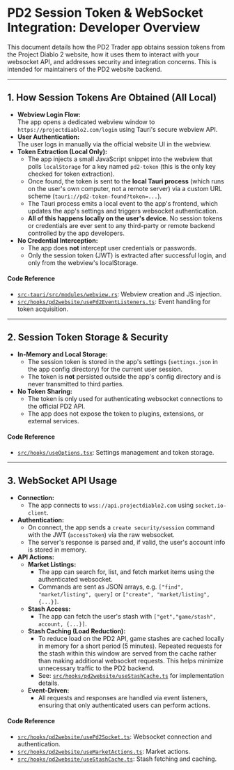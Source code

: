 # PD2 Session Token & WebSocket Integration: Developer Overview

This document details how the PD2 Trader app obtains session tokens from the Project Diablo 2 website, how it uses them to interact with your websocket API, and addresses security and integration concerns. This is intended for maintainers of the PD2 website backend.

---

## 1. How Session Tokens Are Obtained (All Local)

- **Webview Login Flow:**  
  The app opens a dedicated webview window to `https://projectdiablo2.com/login` using Tauri's secure webview API.
- **User Authentication:**  
  The user logs in manually via the official website UI in the webview.
- **Token Extraction (Local Only):**  
  - The app injects a small JavaScript snippet into the webview that polls `localStorage` for a key named `pd2-token` (this is the only key checked for token extraction).
  - Once found, the token is sent to the **local Tauri process** (which runs on the user's own computer, not a remote server) via a custom URL scheme (`tauri://pd2-token-found?token=...`).
  - The Tauri process emits a local event to the app's frontend, which updates the app's settings and triggers websocket authentication.
  - **All of this happens locally on the user's device.** No session tokens or credentials are ever sent to any third-party or remote backend controlled by the app developers.
- **No Credential Interception:**  
  - The app does **not** intercept user credentials or passwords.
  - Only the session token (JWT) is extracted after successful login, and only from the webview's localStorage.

#### Code Reference
- [`src-tauri/src/modules/webview.rs`](https://github.com/errolgr/pd2-trade/blob/feat_list_item_and_get_listings/src-tauri/src/modules/webview.rs): Webview creation and JS injection.
- [`src/hooks/pd2website/usePd2EventListeners.ts`](https://github.com/errolgr/pd2-trade/blob/feat_list_item_and_get_listings/src/hooks/pd2website/usePd2EventListeners.ts): Event handling for token acquisition.

---

## 2. Session Token Storage & Security

- **In-Memory and Local Storage:**  
  - The session token is stored in the app's settings (`settings.json` in the app config directory) for the current user session.
  - The token is **not** persisted outside the app's config directory and is never transmitted to third parties.
- **No Token Sharing:**  
  - The token is only used for authenticating websocket connections to the official PD2 API.
  - The app does not expose the token to plugins, extensions, or external services.
  
#### Code Reference
- [`src/hooks/useOptions.tsx`](https://github.com/errolgr/pd2-trade/blob/feat_list_item_and_get_listings/src/hooks/useOptions.tsx): Settings management and token storage.

---

## 3. WebSocket API Usage

- **Connection:**  
  - The app connects to `wss://api.projectdiablo2.com` using `socket.io-client`.
- **Authentication:**  
  - On connect, the app sends a `create security/session` command with the JWT (`accessToken`) via the raw websocket.
  - The server's response is parsed and, if valid, the user's account info is stored in memory.
- **API Actions:**  
  - **Market Listings:**  
    - The app can search for, list, and fetch market items using the authenticated websocket.
    - Commands are sent as JSON arrays, e.g. `["find", "market/listing", query]` or `["create", "market/listing", {...}]`.
  - **Stash Access:**  
    - The app can fetch the user's stash with `["get","game/stash", account, {...}]`.
  - **Stash Caching (Load Reduction):**  
    - To reduce load on the PD2 API, game stashes are cached locally in memory for a short period (5 minutes). Repeated requests for the stash within this window are served from the cache rather than making additional websocket requests. This helps minimize unnecessary traffic to the PD2 backend.
    - See: [`src/hooks/pd2website/useStashCache.ts`](https://github.com/errolgr/pd2-trade/blob/feat_list_item_and_get_listings/src/hooks/pd2website/useStashCache.ts) for implementation details.
  - **Event-Driven:**  
    - All requests and responses are handled via event listeners, ensuring that only authenticated users can perform actions.

#### Code Reference
- [`src/hooks/pd2website/usePd2Socket.ts`](https://github.com/errolgr/pd2-trade/blob/feat_list_item_and_get_listings/src/hooks/pd2website/usePd2Socket.ts): Websocket connection and authentication.
- [`src/hooks/pd2website/useMarketActions.ts`](https://github.com/errolgr/pd2-trade/blob/feat_list_item_and_get_listings/src/hooks/pd2website/useMarketActions.ts): Market actions.
- [`src/hooks/pd2website/useStashCache.ts`](https://github.com/errolgr/pd2-trade/blob/feat_list_item_and_get_listings/src/hooks/pd2website/useStashCache.ts): Stash fetching and caching.